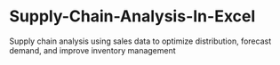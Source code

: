 # Supply-Chain-Analysis-In-Excel
Supply chain analysis using sales data to optimize distribution, forecast demand, and improve inventory management
